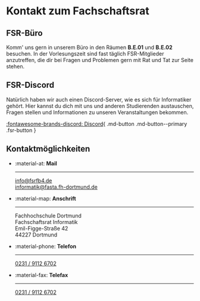 # Kontakt zum Fachschaftsrat

## FSR-Büro

Komm' uns gern in unserem Büro in den Räumen **B.E.01** und **B.E.02** besuchen. In der Vorlesungszeit sind fast täglich FSR-Mitglieder anzutreffen, die dir bei Fragen und Problemen gern mit Rat und Tat zur Seite stehen.

## FSR-Discord

Natürlich haben wir auch einen Discord-Server, wie es sich für Informatiker gehört. Hier kannst du dich mit uns und anderen Studierenden austauschen, Fragen stellen und Informationen zu unseren Veranstaltungen bekommen.

[:fontawesome-brands-discord: Discord](https://discord.com/invite/wrfw8MMqg8){ .md-button .md-button--primary .fsr-button }

## Kontaktmöglichkeiten

<div class="grid cards" markdown>

- :material-at: **Mail**

    ---

    [info@fsrfb4.de](mailto:info@fsrfb4.de)  
    [informatik@fasta.fh-dortmund.de](mailto:informatik@fasta.fh-dortmund.de)

- :material-map: **Anschrift**

    ---

    Fachhochschule Dortmund  
    Fachschaftsrat Informatik  
    Emil-Figge-Straße 42  
    44227 Dortmund

- :material-phone: **Telefon**

    ---

    [0231 / 9112 6702](tel:+4923191126702)

- :material-fax: **Telefax**

    ---

    [0231 / 9112 6702](tel:+4923191126702)

</div>
